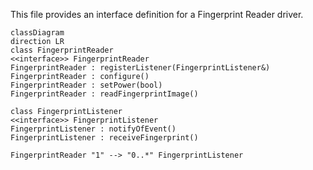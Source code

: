 This file provides an interface definition for a Fingerprint Reader driver.

```mermaid
classDiagram
direction LR
class FingerprintReader
<<interface>> FingerprintReader
FingerprintReader : registerListener(FingerprintListener&)
FingerprintReader : configure()
FingerprintReader : setPower(bool)
FingerprintReader : readFingerprintImage()

class FingerprintListener
<<interface>> FingerprintListener
FingerprintListener : notifyOfEvent()
FingerprintListener : receiveFingerprint()

FingerprintReader "1" --> "0..*" FingerprintListener
```